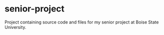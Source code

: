# senior-project
Project containing source code and files for my senior project at Boise State University.
